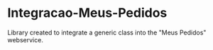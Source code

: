 # Integracao-Meus-Pedidos
Library created to integrate a generic class into the "Meus Pedidos" webservice.
